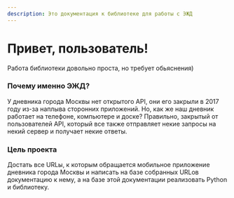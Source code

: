 ```yaml
---
description: Это документация к библиотеке для работы с ЭЖД
---
```


# Привет, пользователь!

Работа библиотеки довольно проста, но требует обьяснения)

### Почему именно ЭЖД? <a href="#pochemu-imenno-ezhd" id="pochemu-imenno-ezhd"></a>

У дневника города Москвы нет открытого API, они его закрыли в 2017 году из-за наплыва сторонних приложений. Но, как же наш дневник работает на телефоне, компьютере и доске? Правильно, закрытый от пользователей API, который все также отправляет некие запросы на некий сервер и получает некие ответы.

### Цель проекта <a href="#cel-proekta" id="cel-proekta"></a>

Достать все URLы, к которым обращается мобильное приложение дневника города Москвы и написать на базе собранных URLов документацию к нему, а на базе этой документации реализовать Python и библиотеку.
